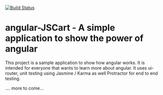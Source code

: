 [![Build Status](https://travis-ci.org/sonukapoor/AngularJSCart.svg?branch=master)](https://travis-ci.org/sonukapoor/AngularJSCart)

# angular-JSCart - A simple application to show the power of angular

This project is a sample application to show how angular works. 
It is intended for everyone that wants to learn more about angular. 
It uses ui-router, unit testing using Jasmine / Karma as well Protractor for end to end testing. 

.... more to come...